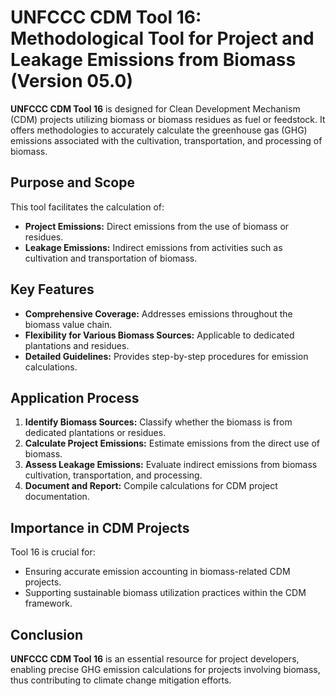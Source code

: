 # UNFCCC CDM Tool 16: Methodological Tool for Project and Leakage Emissions from Biomass (Version 05.0)

**UNFCCC CDM Tool 16** is designed for Clean Development Mechanism (CDM) projects utilizing biomass or biomass residues as fuel or feedstock. It offers methodologies to accurately calculate the greenhouse gas (GHG) emissions associated with the cultivation, transportation, and processing of biomass.

## Purpose and Scope

This tool facilitates the calculation of:
- **Project Emissions:** Direct emissions from the use of biomass or residues.
- **Leakage Emissions:** Indirect emissions from activities such as cultivation and transportation of biomass.

## Key Features

- **Comprehensive Coverage:** Addresses emissions throughout the biomass value chain.
- **Flexibility for Various Biomass Sources:** Applicable to dedicated plantations and residues.
- **Detailed Guidelines:** Provides step-by-step procedures for emission calculations.

## Application Process

1. **Identify Biomass Sources:** Classify whether the biomass is from dedicated plantations or residues.
2. **Calculate Project Emissions:** Estimate emissions from the direct use of biomass.
3. **Assess Leakage Emissions:** Evaluate indirect emissions from biomass cultivation, transportation, and processing.
4. **Document and Report:** Compile calculations for CDM project documentation.

## Importance in CDM Projects

Tool 16 is crucial for:
- Ensuring accurate emission accounting in biomass-related CDM projects.
- Supporting sustainable biomass utilization practices within the CDM framework.

## Conclusion

**UNFCCC CDM Tool 16** is an essential resource for project developers, enabling precise GHG emission calculations for projects involving biomass, thus contributing to climate change mitigation efforts.
